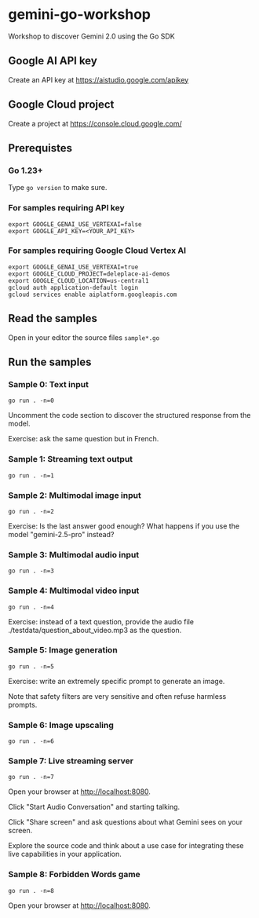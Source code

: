 # gemini-go-workshop
Workshop to discover Gemini 2.0 using the Go SDK

## Google AI API key

Create an API key at https://aistudio.google.com/apikey

## Google Cloud project

Create a project at https://console.cloud.google.com/

## Prerequistes

### Go 1.23+

Type `go version` to make sure.

### For samples requiring API key

```
export GOOGLE_GENAI_USE_VERTEXAI=false
export GOOGLE_API_KEY=<YOUR_API_KEY>
```

### For samples requiring Google Cloud Vertex AI

```
export GOOGLE_GENAI_USE_VERTEXAI=true
export GOOGLE_CLOUD_PROJECT=deleplace-ai-demos
export GOOGLE_CLOUD_LOCATION=us-central1
gcloud auth application-default login
gcloud services enable aiplatform.googleapis.com
```

## Read the samples

Open in your editor the source files `sample*.go`

## Run the samples

### Sample 0: Text input
```
go run . -n=0
```

Uncomment the code section to discover the structured response from the model.

Exercise: ask the same question but in French.

### Sample 1: Streaming text output
```
go run . -n=1
```

### Sample 2: Multimodal image input
```
go run . -n=2
```

Exercise: Is the last answer good enough? What happens if you use the model "gemini-2.5-pro" instead?

### Sample 3: Multimodal audio input
```
go run . -n=3
```

### Sample 4: Multimodal video input
```
go run . -n=4
```

Exercise: instead of a text question, provide the audio file ./testdata/question_about_video.mp3 as the question.

### Sample 5: Image generation
```
go run . -n=5
```
Exercise: write an extremely specific prompt to generate an image.

Note that safety filters are very sensitive and often refuse harmless prompts.

### Sample 6: Image upscaling
```
go run . -n=6
```

### Sample 7: Live streaming server
```
go run . -n=7
```

Open your browser at [http://localhost:8080](http://localhost:8080).

Click "Start Audio Conversation" and starting talking.

Click "Share screen" and ask questions about what Gemini sees on your screen.

Explore the source code and think about a use case for integrating these live capabilities in your application.

### Sample 8: Forbidden Words game
```
go run . -n=8
```

Open your browser at [http://localhost:8080](http://localhost:8080).
